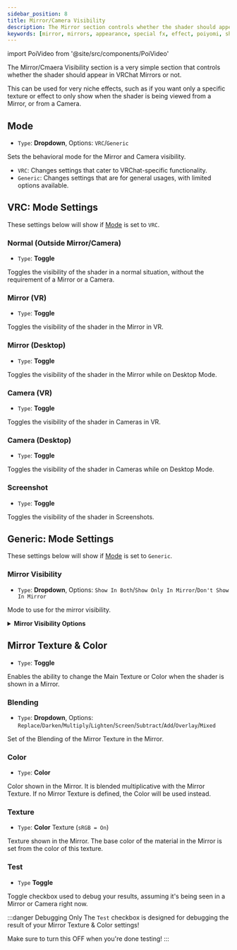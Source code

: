 ```yaml
---
sidebar_position: 8
title: Mirror/Camera Visibility
description: The Mirror section controls whether the shader should appear in VRChat Mirrors or not.
keywords: [mirror, mirrors, appearance, special fx, effect, poiyomi, shader]
---
```

import PoiVideo from '@site/src/components/PoiVideo'

The Mirror/Cmaera Visibility section is a very simple section that controls whether the shader should appear in VRChat Mirrors or not.

This can be used for very niche effects, such as if you want only a specific texture or effect to only show when the shader is being viewed from a Mirror, or from a Camera.

## Mode

- `Type`: **Dropdown**, Options: `VRC`/`Generic`

Sets the behavioral mode for the Mirror and Camera visibility.

- `VRC`: Changes settings that cater to VRChat-specific functionality.
- `Generic`: Changes settings that are for general usages, with limited options available.

## VRC: Mode Settings

These settings below will show if [Mode](#mode) is set to `VRC`.

### Normal (Outside Mirror/Camera)

- `Type`: **Toggle**

Toggles the visibility of the shader in a normal situation, without the requirement of a Mirror or a Camera.

### Mirror (VR)

- `Type`: **Toggle**

Toggles the visibility of the shader in the Mirror in VR.

### Mirror (Desktop)

- `Type`: **Toggle**

Toggles the visibility of the shader in the Mirror while on Desktop Mode.

### Camera (VR)

- `Type`: **Toggle**

Toggles the visibility of the shader in Cameras in VR.

### Camera (Desktop)

- `Type`: **Toggle**

Toggles the visibility of the shader in Cameras while on Desktop Mode.

### Screenshot

- `Type`: **Toggle**

Toggles the visibility of the shader in Screenshots.

## Generic: Mode Settings

These settings below will show if [Mode](#mode) is set to `Generic`.

### Mirror Visibility

- `Type`: **Dropdown**, Options: `Show In Both`/`Show Only In Mirror`/`Don't Show In Mirror`

Mode to use for the mirror visibility.

<details>
<summary><b>Mirror Visibility Options</b></summary>

- `Show In Both`: The material will be shown both outside and inside the mirror.
- `Show Only In Mirror`: The material will only be shown inside the mirror.
- `Don't Show In Mirror`: The material will only be shown outside the mirror.

</details>

## Mirror Texture & Color

- `Type`: **Toggle**

Enables the ability to change the Main Texture or Color when the shader is shown in a Mirror.

### Blending

- `Type`: **Dropdown**, Options: `Replace`/`Darken`/`Multiply`/`Lighten`/`Screen`/`Subtract`/`Add`/`Overlay`/`Mixed`

Set of the Blending of the Mirror Texture in the Mirror.

### Color

- `Type`: **Color**

Color shown in the Mirror. It is blended multiplicative with the Mirror Texture. If no Mirror Texture is defined, the Color will be used instead.

### Texture

- `Type`: **Color** Texture (`sRGB = On`)

Texture shown in the Mirror. The base color of the material in the Mirror is set from the color of this texture.

### Test

- `Type` **Toggle**

Toggle checkbox used to debug your results, assuming it's being seen in a Mirror or Camera right now.

:::danger Debugging Only
The `Test` checkbox is designed for debugging the result of your Mirror Texture & Color settings!

Make sure to turn this OFF when you're done testing!
:::